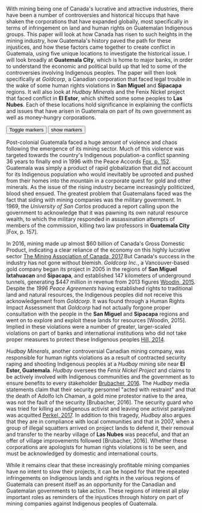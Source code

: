 
With mining being one of Canada's lucrative and attractive industries, there have been a number of controversies and historical hiccups that have shaken the corporations that have expanded globally, most specifically in terms of infringement on land and human rights on Guatemalan Indigenous groups. This paper will look at how Canada has risen to such heights in the mining industry, how Guatemala's history paved the path for these injustices, and how these factors came together to create conflict in Guatemala, using five unique locations to investigate the historical issue. I will look broadly at **Guatemala City**, which is home to major banks, in order to understand the economic and political build up that led to some of the controversies involving Indigenous peoples. The paper will then look specifically at _Goldcorp_, a Canadian corporation that faced legal trouble in the wake of some human rights violations in **San Miguel** and **Sipacapa** regions. It will also look at _Hudbay Minerals_ and the Fenix Nickel project that faced conflict in **El Estor**, which shifted some some peoples to **Las Nubes**. Each of these locations hold significance in explaining the conflicts and issues that have arisen in Guatemala on part of its own government as well as money-hungry corporations.  

<div class="markers">
  <!-- these buttons hide/show all the markers  -->
  <!-- to hide/show blue or red markers instead, change my_markers below to blue_markers
       to red_markers.  If you have defined your own color (or other) arrays, use those instead -->
  <button onclick="toggleMarkers(my_markers, my_map)" class="rounded" id="hide">Toggle markers</button>
  <button onclick="showMarkers(my_markers, my_map)" id="show"> show markers</button>
</div>
  <div id="mapcontainer">
    <div id="map_canvas"></div>
  </div>
  <div id="map_legend"></div>
</div>


 Post-colonial Guatemala faced a huge amount of violence and chaos following the emergence of its mining sector. Much of this violence was targeted towards the country's Indigenous population-a conflict spanning 36 years to finally end in 1996 with the Peace Accords [Fox, p. 152](https://doi.org/10.1080/23251042.2015.1046204). Guatemala was simply a product of rapid globalization that did not account for its Indigenous population who would inevitably be uprooted and pushed from their homes into the mountain in a corporate quest for gold and other minerals. As the issue of the rising industry became increasingly politicized, blood shed ensued. The greatest problem that Guatemalans faced was the fact that siding with mining companies was the military government. In 1969, the _University of San Carlos_ produced a report calling upon the government to acknowledge that it was pawning its own natural resource wealth, to which the military responded in assassination attempts of members of the commission, killing two law professors in **Guatemala City** [Fox, p. 157].

 In 2016, mining made up almost $60 billion of Canada's Gross Domestic Product, indicating a clear reliance of the economy on this highly lucrative sector [The Mining Association of Canada, 2017](http://mining.ca/resources/mining-facts).But Canada's success in the industry has not gone without blemish. _Goldcorp Inc._, a Vancouver-based gold company began its project in 2005 in the regions of **San Miguel Ixtahuacan** and **Sipacapa**, and established 147 kilometers of underground tunnels, generating $447 million in revenue from 2013 figures [Woodin, 2015]( https://biv.com/article/2015/05/goldcorps-marlin-mine-decade-operations-and-contro). Despite the _1996 Peace Agreements_ having established rights to traditional land and natural resources, the Indigenous peoples did not receive this acknowledgement from _Goldcorp_. It was found through a Human Rights Impact Assessment that _Goldcorp_ had not actually forgone proper consultation with the people in the **San Miguel** and **Sipacapa** regions and went on to explore and exploit these lands for resources [Woodin, 2015]. Implied in these violations were a number of greater, larger-scaled violations on part of banks and international institutions who did not take proper measures to protect these Indigenous peoples [Hill, 2014]( https://www.theguardian.com/environment/andes-to-the-amazon/2014/aug/12/guatemala-gold-mine-protester-beaten-burnt-alive).

 _Hudbay Minerals_, another controversial Canadian mining company, was responsible for human rights violations as a result of contracted security raping and shooting Indigenous peoples at a _Hudbay_ mining site near **El Estor, Guatemala**. _Hudbay_ oversees the _Fenix Nickel Project_ and claims to be actively involved with Indigenous communities and the government as to ensure benefits to every stakeholder [Brubacher, 2016]( http://www.hudbayminerals.com/English/Media-Centre/Media-Statements/El-Estor-Guatemala/default.aspx). The _Hudbay_ media statements claim that their security personnel "acted with restraint" and that the death of Adolfo Ich Chaman, a gold mine protestor native to the area, was not the fault of the security [Brubacher, 2016]. The security guard who was tried for killing an indigenous activist and leaving one activist paralyzed was acquitted [Perkel, 2017]( https://www.ctvnews.ca/business/ex-hudbay-minerals-security-guard-to-be-retried-for-murder-in-guatemala-1.3591759).  In addition to this tragedy, _Hudbay_ also argues that they are in compliance with local communities and that in 2007, when a group of illegal squatters arrived on project lands to defend it, their removal and transfer to the nearby village of **Las Nubes** was peaceful, and that an offer of village improvements followed [Brubacher, 2016]. Whether these corporations are apologists for human rights violations is to be seen, and must be acknowledged by domestic and international courts.

 While it remains clear that these increasingly profitable mining companies have no intent to slow their projects, it can be hoped for that the repeated infringements on Indigenous lands and rights in the various regions of Guatemala can present itself as an opportunity for the Canadian and Guatemalan governments to take action. These regions of interest all play important roles as reminders of the injustices through history on part of mining companies against Indigenous peoples of Guatemala.
